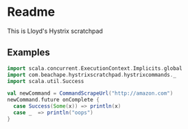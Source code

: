 # Readme

This is Lloyd's Hystrix scratchpad

## Examples

```scala
import scala.concurrent.ExecutionContext.Implicits.global
import com.beachape.hystrixscratchpad.hystrixcommands._
import scala.util.Success

val newCommand = CommandScrapeUrl("http://amazon.com")
newCommand.future onComplete {
  case Success(Some(x)) => println(x)
  case _  => println("oops")
}
```